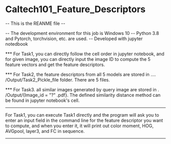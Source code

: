 # Caltech101_Feature_Descriptors

-- This is the REANME file  --

-- The development environment for this job is Windows 10
-- Python 3.8 and Pytorch, torchvision, etc. are used.
-- Developed with jupyter notedbook

*** For Task1, you can directly follow the cell order in jupyter notebook, and for given image, you can directly input the image ID to compute the 5 feature vectors and get the feature descriptors.

*** For Task2, the feature descriptors from all 5 models are stored in .... /Output/Task2_Pickle_file folder. There are 5 files.

*** For Task3. all similar images generated by query image are stored in . /Output/{Image_id = "?" .pdf}. The defined similarity distance method can be found in jupyter notebook's cell.

*************************** 
For Task1, you can execute Task1 directly 
and the program will ask you to enter an input field in the command line for the feature descriptor you want to compute, 
and when you enter it, it will print out color moment, HOG, AVGpool, layer3, and FC in sequence.
***************************

